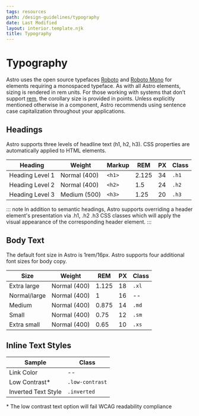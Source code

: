 ```yaml
---
tags: resources
path: /design-guidelines/typography
date: Last Modified
layout: interior.template.njk
title: Typography
---
```


# Typography

Astro uses the open source typefaces [Roboto](https://fonts.google.com/specimen/Roboto?query=roboto&sidebar.open=true&selection.family=Roboto:ital,wght@0,100;0,300;0,400;0,500;0,700;1,100;1,300;1,400;1,500;1,700) and [Roboto Mono](https://fonts.google.com/specimen/Roboto+Mono?sidebar.open=true&selection.family=Roboto+Mono:wght@300;400;500;600;700) for elements requiring a monospaced typeface. As with all Astro elements, sizing is rendered in rem units. For those working with systems that don’t support [rem](https://developer.mozilla.org/en-US/docs/Learn/CSS/Introduction_to_CSS/Values_and_units#Length_and_size), the corollary size is provided in points. Unless explicitly mentioned otherwise in a component, Astro recommends using sentence case capitalization throughout your applications.

## Headings

Astro supports three levels of headline text (h1, h2, h3). CSS properties are automatically applied to HTML elements.

| Heading | Weight | Markup | REM   | PX  | Class |
| ------ | ------ | ------ | ----- | --- | ----- |
| Heading Level 1     | Normal (400) | `<h1>` | 2.125 | 34  | `.h1` |
| Heading Level 2     | Normal (400) | `<h2>` | 1.5  | 24  | `.h2` |
| Heading Level 3     | Medium (500) | `<h3>` | 1.25 | 20  | `.h3` |

::: note
In addition to semantic headings, Astro supports overriding a header element's presentation via .h1, .h2 .h3 CSS classes which will apply the visual appearance of the corresponding header element.
:::

## Body Text

The default font size in Astro is 1rem/16px. Astro supports four additional font sizes for body copy.

| Size        | Weight | REM   | PX  | Class |
| ------------- | ------ | ----- | --- | ----- |
| Extra large | Normal (400) | 1.125 | 18  | `.xl` |
| Normal/large | Normal (400) | 1     | 16  | --    |
| Medium | Normal (400) | 0.875 | 14  | `.md` |
| Small | Normal (400) | 0.75  | 12  | `.sm` |
| Extra small | Normal (400) | 0.65  | 10  | `.xs` |

## Inline Text Styles

| Sample              | Class            |
| ------------------- | ---------------- |
| Link Color          | --               |
| Low Contrast\*      | `.low-contrast` |
| Inverted Text Style | `.inverted`      |

\* The low contrast text option will fail WCAG readability compliance
